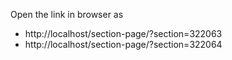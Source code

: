 Open the link in browser as

- http://localhost/section-page/?section=322063
- http://localhost/section-page/?section=322064
